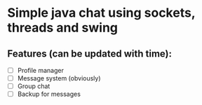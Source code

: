 # Simple java chat using sockets, threads and swing
## Features (can be updated with time):
- [ ] Profile manager
- [ ] Message system (obviously)
- [ ] Group chat 
- [ ] Backup for messages
